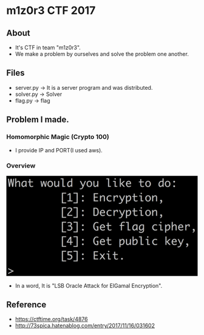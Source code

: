 # m1z0r3 CTF 2017
## About
* It's CTF in team "m1z0r3".
* We make a problem by ourselves and solve the problem one another.

## Files
* server.py -> It is a server program and was distributed.
* solver.py -> Solver
* flag.py -> flag

## Problem I made.
### Homomorphic Magic (Crypto 100)
* I provide IP and PORT(I used aws).

### Overview
![problem](https://github.com/73spica/ctf/blob/master/m1z0r3_CTF/2017/overview/server.png)

* In a word, It is "LSB Oracle Attack for ElGamal Encryption".

## Reference
* https://ctftime.org/task/4876
* http://73spica.hatenablog.com/entry/2017/11/16/031602
